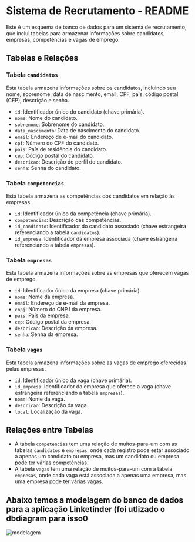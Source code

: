 # Sistema de Recrutamento - README

Este é um esquema de banco de dados para um sistema de recrutamento, que inclui tabelas para armazenar informações sobre candidatos, empresas, competências e vagas de emprego.

## Tabelas e Relações

### Tabela `candidatos`

Esta tabela armazena informações sobre os candidatos, incluindo seu nome, sobrenome, data de nascimento, email, CPF, país, código postal (CEP), descrição e senha.

- `id`: Identificador único do candidato (chave primária).
- `nome`: Nome do candidato.
- `sobrenome`: Sobrenome do candidato.
- `data_nascimento`: Data de nascimento do candidato.
- `email`: Endereço de e-mail do candidato.
- `cpf`: Número do CPF do candidato.
- `pais`: País de residência do candidato.
- `cep`: Código postal do candidato.
- `descricao`: Descrição do perfil do candidato.
- `senha`: Senha do candidato.

### Tabela `competencias`

Esta tabela armazena as competências dos candidatos em relação às empresas.

- `id`: Identificador único da competência (chave primária).
- `competencias`: Descrição das competências.
- `id_candidato`: Identificador do candidato associado (chave estrangeira referenciando a tabela `candidatos`).
- `id_empresa`: Identificador da empresa associada (chave estrangeira referenciando a tabela `empresas`).

### Tabela `empresas`

Esta tabela armazena informações sobre as empresas que oferecem vagas de emprego.

- `id`: Identificador único da empresa (chave primária).
- `nome`: Nome da empresa.
- `email`: Endereço de e-mail da empresa.
- `cnpj`: Número do CNPJ da empresa.
- `pais`: País da empresa.
- `cep`: Código postal da empresa.
- `descricao`: Descrição da empresa.
- `senha`: Senha da empresa.

### Tabela `vagas`

Esta tabela armazena informações sobre as vagas de emprego oferecidas pelas empresas.

- `id`: Identificador único da vaga (chave primária).
- `id_empresa`: Identificador da empresa que oferece a vaga (chave estrangeira referenciando a tabela `empresas`).
- `nome`: Nome da vaga.
- `descricao`: Descrição da vaga.
- `local`: Localização da vaga.

## Relações entre Tabelas

- A tabela `competencias` tem uma relação de muitos-para-um com as tabelas `candidatos` e `empresas`, onde cada registro pode estar associado a apenas um candidato ou empresa, mas um candidato ou empresa pode ter várias competências.
- A tabela `vagas` tem uma relação de muitos-para-um com a tabela `empresas`, onde cada vaga está associada a apenas uma empresa, mas uma empresa pode ter várias vagas.

## Abaixo temos a modelagem do banco de dados para a aplicação Linketinder (foi utlizado o dbdiagram para isso0

![modelagem](https://github.com/pedrinho1247/PostgreSQL/assets/106709624/32c574d6-536f-43a2-a2fc-1c6bebe8980a)
